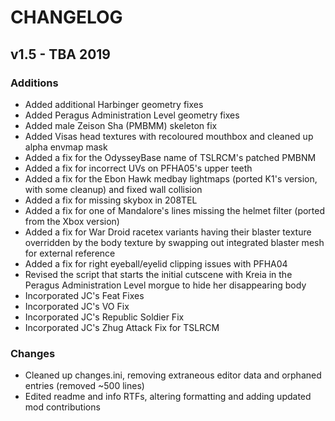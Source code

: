 # CHANGELOG
## v1.5 - TBA 2019
### Additions
* Added additional Harbinger geometry fixes
* Added Peragus Administration Level geometry fixes
* Added male Zeison Sha (PMBMM) skeleton fix
* Added Visas head textures with recoloured mouthbox and cleaned up alpha envmap mask
* Added a fix for the OdysseyBase name of TSLRCM's patched PMBNM
* Added a fix for incorrect UVs on PFHA05's upper teeth
* Added a fix for the Ebon Hawk medbay lightmaps (ported K1's version, with some cleanup) and fixed wall collision
* Added a fix for missing skybox in 208TEL
* Added a fix for one of Mandalore's lines missing the helmet filter (ported from the Xbox version)
* Added a fix for War Droid racetex variants having their blaster texture overridden by the body texture by swapping out integrated blaster mesh for external reference
* Added a fix for right eyeball/eyelid clipping issues with PFHA04
* Revised the script that starts the initial cutscene with Kreia in the Peragus Administration Level morgue to hide her disappearing body
* Incorporated JC's Feat Fixes
* Incorporated JC's VO Fix
* Incorporated JC's Republic Soldier Fix
* Incorporated JC's Zhug Attack Fix for TSLRCM

### Changes
* Cleaned up changes.ini, removing extraneous editor data and orphaned entries (removed ~500 lines)
* Edited readme and info RTFs, altering formatting and adding updated mod contributions

